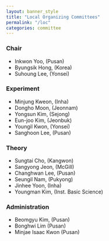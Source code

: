 ```yaml
---
layout: banner_style
title: "Local Organizing Committees"
permalink: "/loc"
categories: committee
---
```

### Chair

* Inkwon Yoo, (Pusan)
* Byungsik Hong, (Korea)
* Suhoung Lee, (Yonsei)

### Experiment

* Minjung Kweon, (Inha)
* Dongho Moon, (Jeonnam)
* Yongsun Kim, (Sejong)
* Eun-joo Kim, (Jeonbuk)
* Youngil Kwon, (Yonsei)
* Sanghoon Lee, (Pusan)

### Theory

* Sungtai Cho, (Kangwon)
* Sangyong Jeon, (McGill)
* Changhwan Lee, (Pusan)
* Seungil Nam, (Pukyong)
* Jinhee Yoon, (Inha)
* Youngman Kim, (Inst. Basic Science)

### Administration

* Beomgyu Kim, (Pusan)
* Bonghwi Lim (Pusan)
* Minjae Isaac Kwon (Pusan)